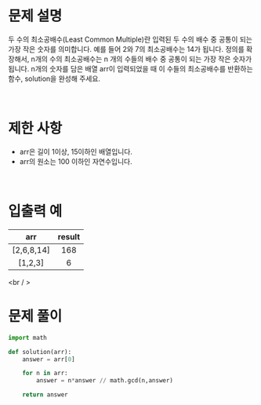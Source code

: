 # 문제 설명

두 수의 최소공배수(Least Common Multiple)란 입력된 두 수의 배수 중 공통이 되는 가장 작은 숫자를 의미합니다. 예를 들어 2와 7의 최소공배수는 14가 됩니다. 정의를 확장해서, n개의 수의 최소공배수는 n 개의 수들의 배수 중 공통이 되는 가장 작은 숫자가 됩니다. n개의 숫자를 담은 배열 arr이 입력되었을 때 이 수들의 최소공배수를 반환하는 함수, solution을 완성해 주세요.

<br />

# 제한 사항

- arr은 길이 1이상, 15이하인 배열입니다.
- arr의 원소는 100 이하인 자연수입니다.

<br />

# 입출력 예

|    arr     | result |
| :--------: | :----: |
| [2,6,8,14] |  168   |
|  [1,2,3]   |   6    |

<br / >

# 문제 풀이

```py
import math

def solution(arr):
    answer = arr[0]

    for n in arr:
        answer = n*answer // math.gcd(n,answer)

    return answer
```
